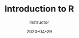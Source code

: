 ---
# Documentation: https://sourcethemes.com/academic/docs/managing-content/

title: "Introduction to R"
subtitle: "Instructor"
summary: "Smithsonian Tropical Research Institute, 2020"
authors: []
tags: []
categories: []
date: 2020-04-29
featured: false
draft: false
---